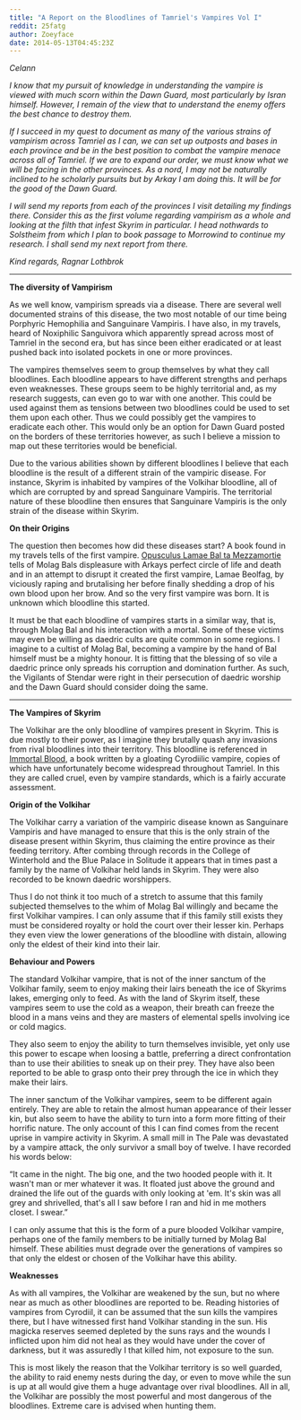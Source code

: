 ```yaml
---
title: "A Report on the Bloodlines of Tamriel's Vampires Vol I"
reddit: 25fatg
author: Zoeyface
date: 2014-05-13T04:45:23Z
---
```


*Celann*

*I know that my pursuit of knowledge in understanding the vampire is viewed with much scorn within the Dawn Guard, most particularly by Isran himself. However, I remain of the view that to understand the enemy offers the best chance to destroy them.*

*If I succeed in my quest to document as many of the various strains of vampirism across Tamriel as I can, we can set up outposts and bases in each province and be in the best position to combat the vampire menace across all of Tamriel. If we are to expand our order, we must know what we will be facing in the other provinces. As a nord, I may not be naturally inclined to he scholarly pursuits but by Arkay I am doing this. It will be for the good of the Dawn Guard.*

*I will send my reports from each of the provinces I visit detailing my findings there. Consider this as the first volume regarding vampirism as a whole and looking at the filth that infest Skyrim in particular. I head nothwards to Solstheim from which I plan to book passage to Morrowind to continue my research. I shall send my next report from there.*

*Kind regards, Ragnar Lothbrok*

________

**The diversity of Vampirism**

As we well know, vampirism spreads via a disease. There are several well documented strains of this disease, the two most notable of our time being Porphyric Hemophilia and Sanguinare Vampiris. I have also, in my travels, heard of Noxiphilic Sanguivora which apparently spread across most of Tamriel in the second era, but has since been either eradicated or at least pushed back into isolated pockets in one or more provinces.

The vampires themselves seem to group themselves by what they call bloodlines. Each bloodline appears to have different strengths and perhaps even weaknesses. These groups seem to be highly territorial and, as my research suggests,  can even go to war with one another. This could be used against them as tensions between two bloodlines could be used to set them upon each other. Thus we could possibly get the vampires to eradicate each other. This would only be an option for Dawn Guard posted on the borders of these territories however, as such I believe a mission to map out these territories would be beneficial.

 Due to the various abilities shown by different bloodlines I believe that each bloodline is the result of a different strain of the vampiric disease. For instance, Skyrim is inhabited by vampires of the Volkihar bloodline, all of which are corrupted by and spread Sanguinare Vampiris. The territorial nature of these bloodline then ensures that Sanguinare Vampiris is the only strain of the disease within Skyrim.

**On their Origins**

The question then becomes how did these diseases start? A book found in my travels tells of the first vampire. [Opusculus Lamae Bal ta Mezzamortie](http://www.imperial-library.info/content/opusculus-lamae-bal-ta-mezzamortie) tells of Molag Bals displeasure with Arkays perfect circle of life and death and in an attempt to disrupt it created the first vampire, Lamae Beolfag, by viciously raping and brutalising her before finally shedding a drop of his own blood upon her brow. And so the very first vampire was born. It is unknown which bloodline this started. 

It must be that each bloodline of vampires starts in a similar way, that is, through Molag Bal and his interaction with a mortal. Some of these victims may even be willing as daedric cults are quite common in some regions. I imagine to a cultist of Molag Bal, becoming a vampire by the hand of Bal himself must be a mighty honour. It is fitting that the blessing of so vile a daedric prince only spreads his corruption and domination further. As such, the Vigilants of Stendar were right in their persecution of daedric worship and the Dawn Guard should consider doing the same.

_______

**The Vampires of Skyrim**

The Volkihar are the only bloodline of vampires present in Skyrim. This is due mostly to their power, as I imagine they brutally quash any invasions from rival bloodlines into their territory. This bloodline is referenced in [Immortal Blood](http://www.imperial-library.info/content/immortal-blood), a book written by a gloating Cyrodiilic vampire, copies of which have unfortunately become widespread throughout Tamriel. In this they are called cruel, even by vampire standards, which is a fairly accurate assessment.

**Origin of the Volkihar**

The Volkihar carry a variation of the vampiric disease known as Sanguinare Vampiris and have managed to ensure that this is the only strain of the disease present within Skyrim, thus claiming the entire province as their feeding territory. After combing through records in the College of Winterhold and the Blue Palace in Solitude it appears that in times past a family by the name of Volkihar held lands in Skyrim. They were also recorded to be known daedric worshippers.

Thus I do not think it too much of a stretch to assume that this family subjected themselves to the whim of Molag Bal willingly and became the first Volkihar vampires. I can only assume that if this family still exists they must be considered royalty or hold the court over their lesser kin. Perhaps they even view the lower generations of the bloodline with distain, allowing only the eldest of their kind into their lair.

**Behaviour and Powers**

The standard Volkihar vampire, that is not of the inner sanctum of the Volkihar family, seem to enjoy making their lairs beneath the ice of Skyrims lakes, emerging only to feed. As with the land of Skyrim itself, these vampires seem to use the cold as a weapon, their breath can freeze the blood in a mans veins and they are masters of elemental spells involving ice or cold magics.

They also seem to enjoy the ability to turn themselves invisible, yet only use this power to escape when loosing a battle, preferring a direct confrontation than to use their abilities to sneak up on their prey. They have also been reported to be able to grasp onto their prey through the ice in which they make their lairs.

The inner sanctum of the Volkihar vampires, seem to be different again entirely. They are able to retain the almost human appearance of their lesser kin, but also seem to have the ability to turn into a form more fitting of their horrific nature. The only account of this I can find comes from the recent uprise in vampire activity in Skyrim. A small mill in The Pale was devastated by a vampire attack, the only survivor a small boy of twelve. I have recorded his words below:

“It came in the night. The big one, and the two hooded people with it. It wasn't man or mer whatever it was. It floated just above the ground and drained the life out of the guards with only looking at 'em. It's skin was all grey and shrivelled, that's all I saw before I ran and hid in me mothers closet. I swear.”

I can only assume that this is the form of a pure blooded Volkihar vampire, perhaps one of the family members to be initially turned by Molag Bal himself. These abilities must degrade over the generations of vampires so that only the eldest or chosen of the Volkihar have this ability.

**Weaknesses**

As with all vampires, the Volkihar are weakened by the sun, but no where near as much as other bloodlines are reported to be. Reading histories of vampires from Cyrodiil, it can be assumed that the sun kills the vampires there, but I have witnessed first hand Volkihar standing in the sun. His magicka reserves seemed depleted by the suns rays and the wounds I inflicted upon him did not heal as they would have under the cover of darkness, but it was assuredly I that killed him, not exposure to the sun.

This is most likely the reason that the Volkihar territory is so well guarded, the ability to raid enemy nests during the day, or even to move while the sun is up at all would give them a huge advantage over rival bloodlines. All in all, the Volkihar are possibly the most powerful and most dangerous of the bloodlines. Extreme care is advised when hunting them.
